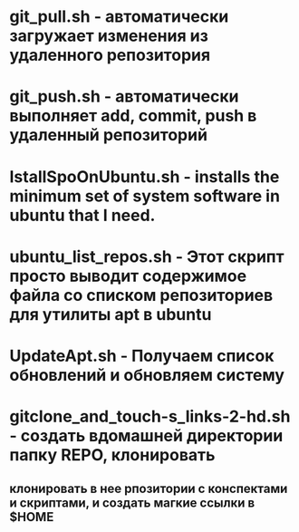 # git_pull.sh - автоматически загружает изменения из удаленного репозитория
# git_push.sh - автоматически выполняет add, commit, push в удаленный репозиторий
# IstallSpoOnUbuntu.sh - installs the minimum set of system software in ubuntu that I need.
# ubuntu_list_repos.sh - Этот скрипт просто выводит содержимое файла со списком репозиториев для утилиты apt в ubuntu
# UpdateApt.sh - Получаем список обновлений и обновляем систему
# gitclone_and_touch-s_links-2-hd.sh - создать вдомашней директории папку REPO, клонировать
## клонировать в нее рпозитории с конспектами и скриптами, и создать магкие ссылки в $HOME
